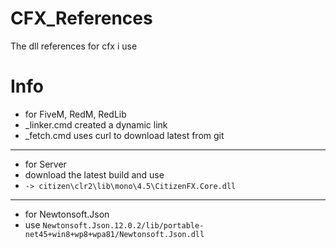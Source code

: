 # CFX_References
The dll references for cfx i use

# Info
* for FiveM, RedM, RedLib
* _linker.cmd created a dynamic link
* _fetch.cmd uses curl to download latest from git
---
* for Server
* download the latest build and use
* `-> citizen\clr2\lib\mono\4.5\CitizenFX.Core.dll`
---
* for Newtonsoft.Json
* use `Newtonsoft.Json.12.0.2/lib/portable-net45+win8+wp8+wpa81/Newtonsoft.Json.dll`

